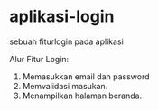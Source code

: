 # aplikasi-login
sebuah fiturlogin pada aplikasi

Alur Fitur Login:
1. Memasukkan email dan password
2. Memvalidasi masukan.
3. Menampilkan halaman beranda.
